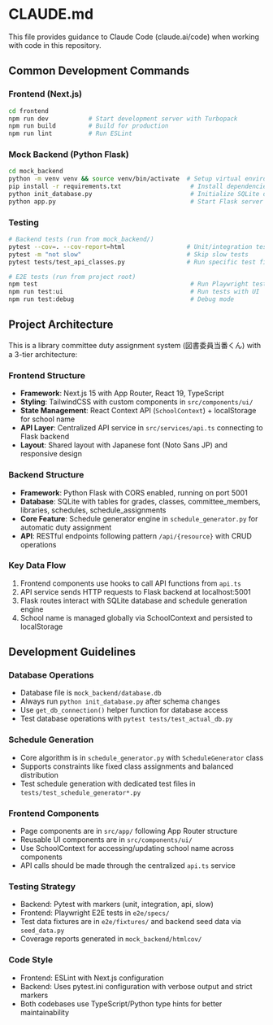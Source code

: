 # CLAUDE.md

This file provides guidance to Claude Code (claude.ai/code) when working with code in this repository.

## Common Development Commands

### Frontend (Next.js)
```bash
cd frontend
npm run dev           # Start development server with Turbopack
npm run build         # Build for production
npm run lint          # Run ESLint
```

### Mock Backend (Python Flask)
```bash
cd mock_backend
python -m venv venv && source venv/bin/activate  # Setup virtual environment
pip install -r requirements.txt                   # Install dependencies
python init_database.py                           # Initialize SQLite database
python app.py                                     # Start Flask server on port 5001
```

### Testing
```bash
# Backend tests (run from mock_backend/)
pytest --cov=. --cov-report=html                 # Unit/integration tests with coverage
pytest -m "not slow"                             # Skip slow tests
pytest tests/test_api_classes.py                 # Run specific test file

# E2E tests (run from project root)
npm test                                          # Run Playwright tests
npm run test:ui                                   # Run tests with UI
npm run test:debug                                # Debug mode
```

## Project Architecture

This is a library committee duty assignment system (図書委員当番くん) with a 3-tier architecture:

### Frontend Structure
- **Framework**: Next.js 15 with App Router, React 19, TypeScript
- **Styling**: TailwindCSS with custom components in `src/components/ui/`
- **State Management**: React Context API (`SchoolContext`) + localStorage for school name
- **API Layer**: Centralized API service in `src/services/api.ts` connecting to Flask backend
- **Layout**: Shared layout with Japanese font (Noto Sans JP) and responsive design

### Backend Structure  
- **Framework**: Python Flask with CORS enabled, running on port 5001
- **Database**: SQLite with tables for grades, classes, committee_members, libraries, schedules, schedule_assignments
- **Core Feature**: Schedule generator engine in `schedule_generator.py` for automatic duty assignment
- **API**: RESTful endpoints following pattern `/api/{resource}` with CRUD operations

### Key Data Flow
1. Frontend components use hooks to call API functions from `api.ts`
2. API service sends HTTP requests to Flask backend at localhost:5001
3. Flask routes interact with SQLite database and schedule generation engine
4. School name is managed globally via SchoolContext and persisted to localStorage

## Development Guidelines

### Database Operations
- Database file is `mock_backend/database.db`
- Always run `python init_database.py` after schema changes
- Use `get_db_connection()` helper function for database access
- Test database operations with `pytest tests/test_actual_db.py`

### Schedule Generation
- Core algorithm is in `schedule_generator.py` with `ScheduleGenerator` class
- Supports constraints like fixed class assignments and balanced distribution
- Test schedule generation with dedicated test files in `tests/test_schedule_generator*.py`

### Frontend Components
- Page components are in `src/app/` following App Router structure
- Reusable UI components are in `src/components/ui/`
- Use SchoolContext for accessing/updating school name across components
- API calls should be made through the centralized `api.ts` service

### Testing Strategy
- Backend: Pytest with markers (unit, integration, api, slow)
- Frontend: Playwright E2E tests in `e2e/specs/`
- Test data fixtures are in `e2e/fixtures/` and backend seed data via `seed_data.py`
- Coverage reports generated in `mock_backend/htmlcov/`

### Code Style
- Frontend: ESLint with Next.js configuration
- Backend: Uses pytest.ini configuration with verbose output and strict markers
- Both codebases use TypeScript/Python type hints for better maintainability